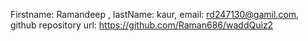 Firstname: Ramandeep ,
lastName: kaur,
email: rd247130@gamil.com,
github repository url:  https://github.com/Raman686/waddQuiz2 
